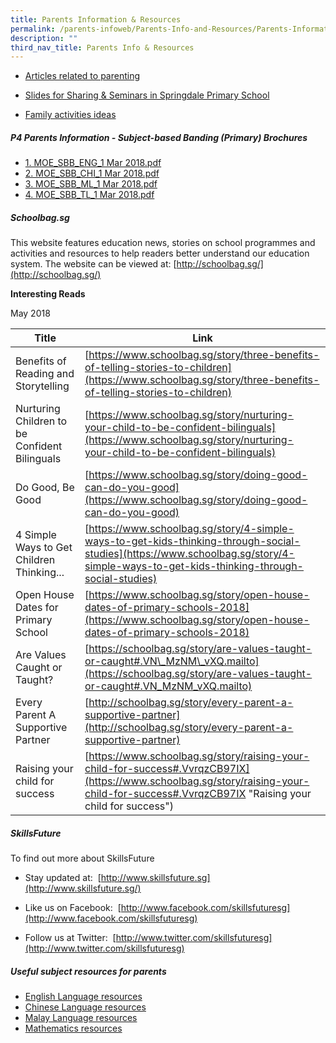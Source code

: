 ```yaml
---
title: Parents Information & Resources
permalink: /parents-infoweb/Parents-Info-and-Resources/Parents-Information-and-Resources
description: ""
third_nav_title: Parents Info & Resources
---
```

*   [Articles related to parenting]()  
    
*   [Slides for Sharing & Seminars in Springdale Primary School](/parents-infoweb/Parents-Info-and-Resources/Sharing-Slides-For-Seminars-and-Sharing)  
    
*   [Family activities ideas](/parents-infoweb/Parents-Info-and-Resources/Activities-For-Families)

##### P4 Parents Information - Subject-based Banding (Primary) Brochures

*   [1. MOE_SBB_ENG_1 Mar 2018.pdf](/files/1%20MOE_SBB_ENG_1%20Mar%202018.pdf)
*   [2. MOE_SBB_CHI_1 Mar 2018.pdf](/files/2%20MOE_SBB_CHI_1%20Mar%202018.pdf)
*   [3. MOE_SBB_ML_1 Mar 2018.pdf](/files/3%20MOE_SBB_ML_1%20Mar%202018.pdf)
*   [4. MOE_SBB_TL_1 Mar 2018.pdf](/files/4%20MOE_SBB_TL_1%20Mar%202018.pdf)

##### Schoolbag.sg

This website features education news, stories on school programmes and activities and resources to help readers better understand our education system. The website can be viewed at: [http://schoolbag.sg/](http://schoolbag.sg/)

**Interesting Reads**  

May 2018 



| Title |Link |
| -------- | -------- |
| Benefits of Reading and Storytelling     | [https://www.schoolbag.sg/story/three-benefits-of-telling-stories-to-children](https://www.schoolbag.sg/story/three-benefits-of-telling-stories-to-children)     |
|Nurturing Children to be Confident Bilinguals| [https://www.schoolbag.sg/story/nurturing-your-child-to-be-confident-bilinguals](https://www.schoolbag.sg/story/nurturing-your-child-to-be-confident-bilinguals)
|Do Good, Be Good|[https://www.schoolbag.sg/story/doing-good-can-do-you-good](https://www.schoolbag.sg/story/doing-good-can-do-you-good)
|4 Simple Ways to Get Children Thinking... | [https://www.schoolbag.sg/story/4-simple-ways-to-get-kids-thinking-through-social-studies](https://www.schoolbag.sg/story/4-simple-ways-to-get-kids-thinking-through-social-studies)
|Open House Dates for Primary School|[https://www.schoolbag.sg/story/open-house-dates-of-primary-schools-2018](https://www.schoolbag.sg/story/open-house-dates-of-primary-schools-2018)
|Are Values Caught or Taught?|[https://schoolbag.sg/story/are-values-taught-or-caught#.VN\_MzNM\_vXQ.mailto](https://schoolbag.sg/story/are-values-taught-or-caught#.VN_MzNM_vXQ.mailto)
|Every Parent A Supportive Partner|[http://schoolbag.sg/story/every-parent-a-supportive-partner](http://schoolbag.sg/story/every-parent-a-supportive-partner)
|Raising your child for success|[https://www.schoolbag.sg/story/raising-your-child-for-success#.VvrqzCB97IX](https://www.schoolbag.sg/story/raising-your-child-for-success#.VvrqzCB97IX "Raising your child for success")



##### SkillsFuture

To find out more about SkillsFuture  

*   Stay updated at:  [http://www.skillsfuture.sg](http://www.skillsfuture.sg/)  
    
*   Like us on Facebook:  [http://www.facebook.com/skillsfuturesg](http://www.facebook.com/skillsfuturesg)  
    
*   Follow us at Twitter:  [http://www.twitter.com/skillsfuturesg](http://www.twitter.com/skillsfuturesg)  
    


##### Useful subject resources for parents

*   [English Language resources](https://springdalepri-moe-edu-sg-admin.cwp.sg/in-curriculum/english-language)
*   [Chinese Language resources](https://springdalepri-moe-edu-sg-admin.cwp.sg/in-curriculum/chinese-language)
*   [Malay Language resources](https://springdalepri-moe-edu-sg-admin.cwp.sg/in-curriculum/malay-language)
*   [Mathematics resources](https://springdalepri-moe-edu-sg-admin.cwp.sg/in-curriculum/mathematics)

